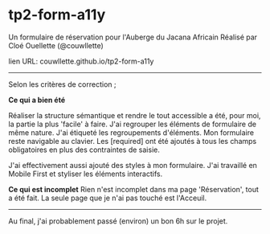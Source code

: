 # tp2-form-a11y

Un formulaire de réservation pour l'Auberge du Jacana Africain
Réalisé par Cloé Ouellette (@couwllette)

lien URL: couwllette.github.io/tp2-form-a11y 
<hr>
Selon les critères de correction ;

__Ce qui a bien été__

Réaliser la structure sémantique et rendre le tout accessible a été, pour moi, la partie la plus 'facile' à faire. J'ai regrouper les éléments de formulaire de même nature. J'ai étiqueté les regroupements d'éléments. Mon formulaire reste navigable au clavier. Les [required] ont été ajoutés à tous les champs obligatoires en plus des contraintes de saisie. 

J'ai effectivement aussi ajouté des styles à mon formulaire. J'ai travaillé en Mobile First et styliser les éléments interactifs.

__Ce qui est incomplet__
Rien n'est incomplet dans ma page 'Réservation', tout a été fait. La seule page que je n'ai pas touché est l'Acceuil. 

<hr>
Au final, j'ai probablement passé (environ) un bon 6h sur le projet. 

